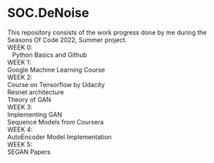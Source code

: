 # SOC.DeNoise
  This repository consists of the work progress done by me during the Seasons Of Code 2022, Summer project.<br />
WEEK 0: <br />
  &ensp; Python Basics and Github<br />
WEEK 1:<br />
  Google Machine Learning Course<br /> 
WEEK 2:<br />
  Course on Tensorflow by Udacity<br />
  Resnet architecture<br />
  Theory of GAN <br />
WEEK 3:<br />
  Implementing GAN<br /> 
  Sequence Models from Coursera<br />
WEEK 4:<br />
  AutoEncoder Model Implementation<br />
WEEK 5:<br />
  SEGAN Papers<br />
